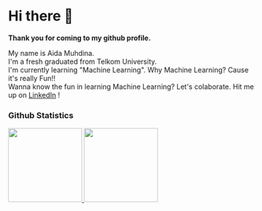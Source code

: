 # Hi there 👋
**Thank you for coming to my github profile.**    

My name is Aida Muhdina.  
I'm a fresh graduated from Telkom University.  
I'm currently learning "Machine Learning". Why Machine Learning? Cause it's really Fun!!  
Wanna know the fun in learning Machine Learning? Let's colaborate. Hit me up on [LinkedIn](https://www.linkedin.com/in/aida-muhdina-7917a2164/) !  

### Github Statistics
<p align="left">
<a href="https://github.com/aidamuhdina">
<img height="150em" src="https://github-readme-stats-eight-theta.vercel.app/api/top-langs/?username=aidamuhdina&layout=compact&langs_count=8&theme=buefy"/>
<img height="150em" src="https://github-readme-stats-eight-theta.vercel.app/api?username=aidamuhdina&show_icons=true&theme=buefy&include_all_commits=true&count_private=true"/>
</a>
</p>

<!--
**aidamuhdina/aidamuhdina** is a ✨ _special_ ✨ repository because its `README.md` (this file) appears on your GitHub profile.

Here are some ideas to get you started:

- 🔭 I’m currently working on ...
- 🌱 I’m currently learning ...
- 👯 I’m looking to collaborate on ...
- 🤔 I’m looking for help with ...
- 💬 Ask me about ...
- 📫 How to reach me: ...
- 😄 Pronouns: ...
- ⚡ Fun fact: ...
-->
